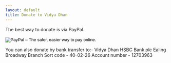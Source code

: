 ```yaml
---
layout: default
title: Donate to Vidya Dhan
---
```


<p>The best way to donate is via PayPal.</p>


<form action="https://www.paypal.com/cgi-bin/webscr" method="post" target="_top" class="payPalForm">
	<input type="hidden" name="cmd" value="_s-xclick">
	<input type="hidden" name="hosted_button_id" value="9AA7WLFJX5PSC">
	<input type="image" src="https://www.paypalobjects.com/en_US/GB/i/btn/btn_donateCC_LG.gif" border="0" name="submit" alt="PayPal – The safer, easier way to pay online.">
	<img alt="" border="0" src="https://www.paypalobjects.com/en_GB/i/scr/pixel.gif" width="1" height="1">
</form>

You can also donate by bank transfer to:-
Vidya Dhan
HSBC Bank plc
Ealing Broadway Branch
Sort code - 40-02-26
Account number - 12703963
